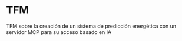 # TFM
TFM sobre la creación de un sistema de predicción energética con un servidor MCP para su acceso basado en IA
